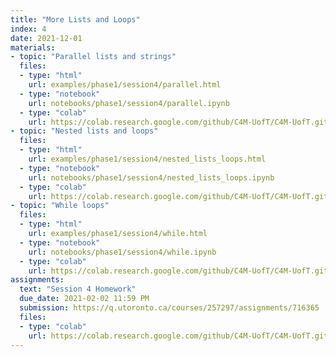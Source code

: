```yaml
---
title: "More Lists and Loops"
index: 4
date: 2021-12-01
materials:
- topic: "Parallel lists and strings"
  files: 
  - type: "html"
    url: examples/phase1/session4/parallel.html
  - type: "notebook"
    url: notebooks/phase1/session4/parallel.ipynb
  - type: "colab"
    url: https://colab.research.google.com/github/C4M-UofT/C4M-UofT.github.io/blob/master/notebooks/phase1/session4/parallel.ipynb
- topic: "Nested lists and loops"
  files:
  - type: "html"
    url: examples/phase1/session4/nested_lists_loops.html
  - type: "notebook"
    url: notebooks/phase1/session4/nested_lists_loops.ipynb
  - type: "colab"
    url: https://colab.research.google.com/github/C4M-UofT/C4M-UofT.github.io/blob/master/notebooks/phase1/session4/nested_lists_loops.ipynb 
- topic: "While loops"
  files:
  - type: "html"
    url: examples/phase1/session4/while.html
  - type: "notebook"
    url: notebooks/phase1/session4/while.ipynb
  - type: "colab"
    url: https://colab.research.google.com/github/C4M-UofT/C4M-UofT.github.io/blob/master/notebooks/phase1/session4/while.ipynb 
assignments:
  text: "Session 4 Homework"
  due_date: 2021-02-02 11:59 PM
  submission: https://q.utoronto.ca/courses/257297/assignments/716365
  files:
  - type: "colab" 
    url: https://colab.research.google.com/github/C4M-UofT/C4M-UofT.github.io/blob/master/notebooks/phase1/session4/phase1session4_homework.ipynb
---
```

